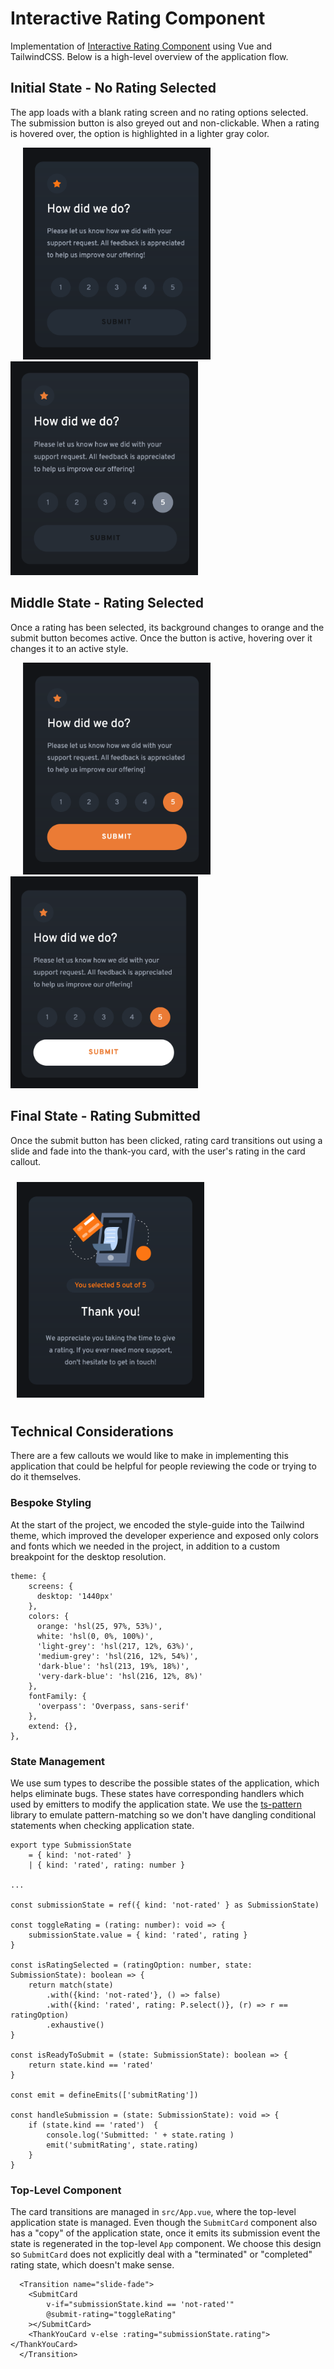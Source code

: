 # Interactive Rating Component
Implementation of [Interactive Rating Component](https://www.frontendmentor.io/challenges/interactive-rating-component-koxpeBUmI) using Vue and TailwindCSS. Below is a high-level overview of the application flow. 

## Initial State - No Rating Selected
The app loads with a blank rating screen and no rating options selected. 
The submission button is also greyed out and non-clickable. When a rating is hovered over, the option
is highlighted in a lighter gray color. 

<img src="./src/assets/readme/no-rating.png" style="width: 300px; display:inline; padding-left: 20px; padding-right: 20px">
<img src="./src/assets/readme/no-rating-highlight.png" style="width: 300px; display:inline;">

## Middle State - Rating Selected
Once a rating has been selected, its background changes
to orange and the submit button becomes active. Once the
button is active, hovering over it changes it to an active style. 

<img src="./src/assets/readme/rating-chosen.png" style="width: 300px; display:inline; padding-left: 20px; padding-right: 20px">
<img src="./src/assets/readme/rating-chosen-submit.png" style="width: 300px; display:inline;">

## Final State - Rating Submitted
Once the submit button has been clicked, rating card transitions out using a slide and fade into the thank-you card, with the user's rating in the card callout. 

<img src="./src/assets/readme/rating-submitted.png" style="width: 300px; display:inline; padding: 10px;">

## Technical Considerations
There are a few callouts we would like to make in implementing this application that could be helpful for people reviewing the code or trying to do it themselves. 

### Bespoke Styling
At the start of the project, we encoded the style-guide into the Tailwind theme, which improved the developer experience and exposed only colors and fonts which we needed in the project, in addition to a custom breakpoint for the desktop resolution. 


```
theme: {
    screens: {
      desktop: '1440px'
    },
    colors: {
      orange: 'hsl(25, 97%, 53%)',
      white: 'hsl(0, 0%, 100%)',
      'light-grey': 'hsl(217, 12%, 63%)',
      'medium-grey': 'hsl(216, 12%, 54%)',
      'dark-blue': 'hsl(213, 19%, 18%)',
      'very-dark-blue': 'hsl(216, 12%, 8%)'
    },
    fontFamily: {
      'overpass': 'Overpass, sans-serif'
    },
    extend: {},
},
```

### State Management
We use sum types to describe the possible states of the application, which helps eliminate bugs. These states have corresponding handlers which used by emitters to modify the application state. We use the [ts-pattern](https://github.com/gvergnaud/ts-pattern) library to emulate pattern-matching so we don't have dangling conditional statements when checking application state. 

```
export type SubmissionState 
    = { kind: 'not-rated' }
    | { kind: 'rated', rating: number }

...

const submissionState = ref({ kind: 'not-rated' } as SubmissionState)

const toggleRating = (rating: number): void => {
    submissionState.value = { kind: 'rated', rating }
}

const isRatingSelected = (ratingOption: number, state: SubmissionState): boolean => {
    return match(state)
        .with({kind: 'not-rated'}, () => false)
        .with({kind: 'rated', rating: P.select()}, (r) => r == ratingOption)
        .exhaustive()
}

const isReadyToSubmit = (state: SubmissionState): boolean => {
    return state.kind == 'rated'
}

const emit = defineEmits(['submitRating'])

const handleSubmission = (state: SubmissionState): void => {
    if (state.kind == 'rated')  {
        console.log('Submitted: ' + state.rating )
        emit('submitRating', state.rating)
    }
}
```

### Top-Level Component
The card transitions are managed in `src/App.vue`, where the top-level application state is managed. Even though the `SubmitCard` component also has a "copy" of the application state, once it emits its submission event the state is regenerated in the top-level `App` component. We choose this design so `SubmitCard` does not explicitly deal with a "terminated" or "completed" rating state, which doesn't make sense. 

```
  <Transition name="slide-fade">
    <SubmitCard 
        v-if="submissionState.kind == 'not-rated'"
        @submit-rating="toggleRating"
    ></SubmitCard>
    <ThankYouCard v-else :rating="submissionState.rating"></ThankYouCard>
  </Transition>
```
